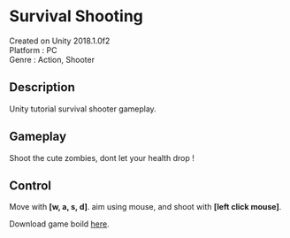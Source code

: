 # Survival Shooting
Created on Unity 2018.1.0f2 <br>
Platform : PC <br>
Genre : Action, Shooter

## Description
Unity tutorial survival shooter gameplay.

## Gameplay
Shoot the cute zombies, dont let your health drop !

## Control
Move with <b>[w, a, s, d]</b>. aim using mouse, and shoot with <b>[left click mouse]</b>.



Download game boild [here](https://drive.google.com/open?id=1wgeSbn0a-yX1O35mpERjrWSPLVNsNtVA).
